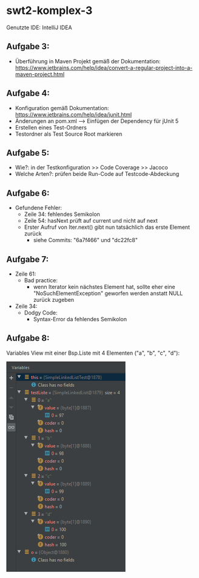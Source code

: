 # swt2-komplex-3

Genutzte IDE: IntelliJ IDEA 

## Aufgabe 3:
- Überführung in Maven Projekt gemäß der Dokumentation:
  https://www.jetbrains.com/help/idea/convert-a-regular-project-into-a-maven-project.html

## Aufgabe 4:
- Konfiguration gemäß Dokumentation: https://www.jetbrains.com/help/idea/junit.html
- Änderungen an pom.xml --> Einfügen der Dependency für jUnit 5
- Erstellen eines Test-Ordners
- Testordner als Test Source Root markieren

## Aufgabe 5:
- Wie?: in der Testkonfiguration >> Code Coverage >> Jacoco
- Welche Arten?: prüfen beide Run-Code auf Testcode-Abdeckung

## Aufgabe 6:
- Gefundene Fehler:
  - Zeile 34: fehlendes Semikolon
  - Zeile 54: hasNext prüft auf current und nicht auf next
  - Erster Aufruf von Iter.next() gibt nun tatsächlich das erste Element zurück
    - siehe Commits: "6a7f466" und "dc22fc8"

## Aufgabe 7:
- Zeile 61:
  - Bad practice:
    - wenn Iterator kein nächstes Element hat, sollte eher eine "NoSuchElementException"
      geworfen werden anstatt NULL zurück zugeben  
- Zeile 34:
  - Dodgy Code:
    - Syntax-Error da fehlendes Semikolon

## Aufgabe 8:

Variables View mit einer Bsp.Liste mit 4 Elementen ("a", "b", "c", "d"):

![](Variables_View.png)
